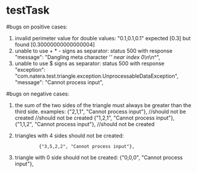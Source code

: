 # testTask

#bugs on positive cases:
1. invalid perimeter value for double values: "0.1,0.1,0.1"
	expected [0.3] but found [0.30000000000000004]
2. unable to use + * - signs  as separator: status 500 with response     "message": "Dangling meta character '*' near index 0\n*\n^",
2. unable to use $ signs  as separator: status 500 with response      
	"exception": "com.natera.test.triangle.exception.UnprocessableDataException",
    "message": "Cannot process input",


#bugs on negative cases:
1.  the sum of the two sides of the triangle must always be greater than the third side. examples:
				{"2,1,1", "Cannot process input"}, //should not be created
                //should not be created
		{"1,2,1", "Cannot process input"}, 
                {"1,1,2", "Cannot process input"}, //should not be created
2. triangles with 4 sides should not be created:
				
				{"3,5,2,2", "Cannot process input"},
3. triangle with 0 side should not be created:
			{"0,0,0", "Cannot process input"},

